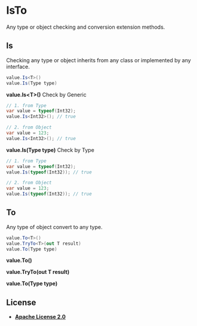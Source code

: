 # IsTo
Any type or object checking and conversion extension methods.

## Is
Checking any type or object inherits from any class or implemented by any interface.

```C#
value.Is<T>()
value.Is(Type type)
```

**value.Is&lt;T&gt;()** Check by Generic
```C#
// 1. from Type
var value = typeof(Int32);
value.Is<Int32>(); // true

// 2. from Object
var value = 123;
value.Is<Int32>(); // true
```


**value.Is(Type type)** Check by Type
```C#
// 1. from Type
var value = typeof(Int32);
value.Is(typeof(Int32)); // true

// 2. from Object
var value = 123;
value.Is(typeof(Int32)); // true
```


## To
Any type of object convert to any type.

```C#
value.To<T>()
value.TryTo<T>(out T result)
value.To(Type type)
```

**value.To<T>()**


**value.TryTo<T>(out T result)**


**value.To(Type type)**



## License
* __[Apache License 2.0](http://www.apache.org/licenses/LICENSE-2.0)__
